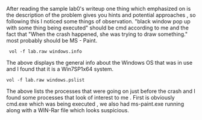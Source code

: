 After reading the sample lab0's writeup one thing which emphasized on is the description of the problem gives you hints and potential approaches , so following this I noticed some things of observation.
"black window pop up with some thing being executed" should be cmd according to me and the fact that "When the crash happened, she was trying to draw something." most probably should be MS - Paint.
```
 vol -f lab.raw windows.info      
```
The above displays the general info about the Windows OS that was in use and I found that it is a Win7SP1x64 system. 
```
vol -f lab.raw windows.pslist
```
The above lists the processes that were going on just before the crash and I found some processes that look of interest to me . First is obviously cmd.exe which was being executed , we also had ms-paint.exe running along with a WIN-Rar file which looks suspicious.

